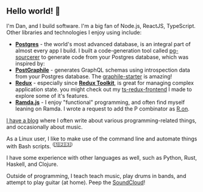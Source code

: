 ## Hello world! 👋

I'm Dan, and I build software. I'm a big fan of Node.js, ReactJS, TypeScript. Other libraries and technologies I enjoy using include:
 
* [**Postgres**](https://www.postgresql.org/) - the world's most advanced database, is an integral part of almost every app I build. I built a code-generation tool called [pg-sourcerer](https://github.com//danielfgray/pg-sourcerer) to generate code from your Postgres database, which was inspired by:
* **[PostGraphile](https://www.postgraphile.org/)** - generates GraphQL schemas using introspection data from your Postgres database. The [graphile-starter](https://github.com/graphile/starter) is amazing!
* **[Redux](https://redux.js.org)** - especially since **[Redux Toolkit](https://redux-toolkit.js.org/)**, is great for managing complex application state. you might check out my [ts-redux-frontend](https://github.com/DanielFGray/ts-redux-frontend/) I made to explore some of it's features.
* **[Ramda.js](https://github.com/ramda/ramda)** - I enjoy "functional" programming, and often find myself leaning on Ramda. I wrote a request to add the P combinator as [R.on](https://github.com/ramda/ramda/commit/f181e06a9d8982a65a829b29410a3765c66f14a2#diff-085407b1efefd1e07aeceeb39e329c4c).

[I have a blog](https://danielfgray.com) where I often write about various programming-related things, and occasionally about music.

As a Linux user, I like to make use of the command line and automate things with Bash scripts. <sup>([[1]](https://github.com/danielfgray/dotfiles)[[2]](https://github.com/danielfgray/bin)[[3]](https://github.com/danielfgray/fzf-scripts))</sup> 

I have some experience with other languages as well, such as Python, Rust, Haskell, and Clojure.

Outside of programming, I teach teach music, play drums in bands, and attempt to play guitar (at home). Peep the [SoundCloud](https://soundcloud.com/danielfgray)!
